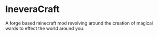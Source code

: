 IneveraCraft
============

A forge based minecraft mod revolving around the creation of magical wards to effect the world around you.
